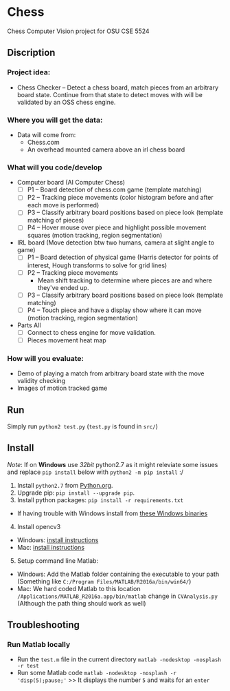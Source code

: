# Chess
Chess Computer Vision project for OSU CSE 5524

## Discription
### Project idea:
- Chess Checker – Detect a chess board, match pieces from an arbitrary board state. Continue from that state to detect moves with will be validated by an OSS chess engine.

### Where you will get the data:
- Data will come from:
  - Chess.com
  - An overhead mounted camera above an irl chess board

### What will you code/develop
- Computer board (AI Computer Chess)
  - [ ] P1 – Board detection of chess.com game (template matching)
  - [ ] P2 – Tracking piece movements (color histogram before and after each move is performed)
  - [ ] P3 – Classify arbitrary board positions based on piece look (template matching of pieces)
  - [ ] P4 – Hover mouse over piece and highlight possible movement squares (motion tracking, region segmentation)

- IRL board (Move detection btw two humans, camera at slight angle to game)
  - [ ] P1 – Board detection of physical game (Harris detector for points of interest, Hough transforms to solve for grid lines) 
  - [ ] P2 – Tracking piece movements
    - Mean shift tracking to determine where pieces are and where they've ended up.
  - [ ] P3 – Classify arbitrary board positions based on piece look (template matching)
  - [ ] P4 – Touch piece and have a display show where it can move (motion tracking, region segmentation)

- Parts All
  - [ ] Connect to chess engine for move validation.
  - [ ] Pieces movement heat map

### How will you evaluate:
- Demo of playing a match from arbitrary board state with the move validity checking
- Images of motion tracked game

## Run
Simply run `python2 test.py` (`test.py` is found in `src/`)

## Install
*Note*: If on **Windows** use *32bit* python2.7 as it might releviate some issues and replace `pip install` below with `python2 -m pip install` :/

1. Install `python2.7` from [Python.org](https://www.python.org/).
2. Upgrade pip: `pip install --upgrade pip`.
3. Install python packages: `pip install -r requirements.txt`
  - If having trouble with Windows install from [these Windows binaries](http://www.lfd.uci.edu/~gohlke/pythonlibs/#scipy)
4. Install opencv3
  - Windows: [install instructions](http://docs.opencv.org/3.1.0/d5/de5/tutorial_py_setup_in_windows.html)
  - Mac: [install instructions](http://www.mobileway.net/2015/02/14/install-opencv-for-python-on-mac-os-x/)
5. Setup command line Matlab:
  - Windows: Add the Matlab folder containing the executable to your path (Something like `C:/Program Files/MATLAB/R2016a/bin/win64/`)
  - Mac: We hard coded Matlab to this location `/Applications/MATLAB_R2016a.app/bin/matlab` change in `CVAnalysis.py` (Although the path thing should work as well)

## Troubleshooting
### Run Matlab locally

- Run the `test.m` file in the current directory `matlab -nodesktop -nosplash -r test`
- Run some Matlab code `matlab -nodesktop -nosplash -r 'disp(5);pause;'` >> It displays the number `5` and waits for an `enter` 
